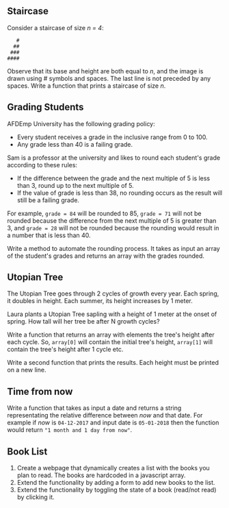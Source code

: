 ## Staircase
Consider a staircase of size *n = 4*:
```
   #
  ##
 ###
####
```
Observe that its base and height are both equal to *n*, and the image is drawn using # symbols and spaces. The last line is not preceded by any spaces.
Write a function that prints a staircase of size *n*.


## Grading Students
AFDEmp University has the following grading policy:

+ Every student receives a grade in the inclusive range from 0 to 100.
+ Any grade less than 40 is a failing grade.

Sam is a professor at the university and likes to round each student's grade according to these rules:

+ If the difference between the grade and the next multiple of 5 is less than 3, round  up to the next multiple of 5. 
+ If the value of grade is less than 38, no rounding occurs as the result will still be a failing grade.

For example, `grade = 84` will be rounded to 85, `grade = 71` will not be rounded because the difference from the next multiple of 5 is greater than 3, and `grade = 28` will not be rounded because the rounding would result in a number that is less than 40.

Write a method to automate the rounding process. It takes as input an array of the student's grades and returns an array with the grades rounded.


## Utopian Tree
The Utopian Tree goes through 2 cycles of growth every year. Each spring, it doubles in height. Each summer, its height increases by 1 meter.

Laura plants a Utopian Tree sapling with a height of 1 meter at the onset of spring. How tall will her tree be after N growth cycles?

Write a function that returns an array with elements the tree's height after each cycle. So, `array[0]` will contain the initial tree's height, `array[1]` will contain the tree's height after 1 cycle etc.

Write a second function that prints the results. Each height must be printed on a new line.


## Time from now
Write a function that takes as input a date and returns a string representating the relative difference between *now* and that date. For example if *now* is `04-12-2017` and input date is `05-01-2018` then the function would return `"1 month and 1 day from now"`.


## Book List
1. Create a webpage that dynamically creates a list with the books you plan to read. The books are hardcoded in a javascript array. 
2. Extend the functionality by adding a form to add new books to the list.
3. Extend the functionality by toggling the state of a book (read/not read) by clicking it.
